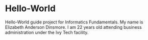 # Hello-World
Hello-World guide project for Informatics Fundamentals.
My name is Elizabeth Anderson Dinsmore. I am 22 years old attending business administration under the Ivy Tech facility. 
